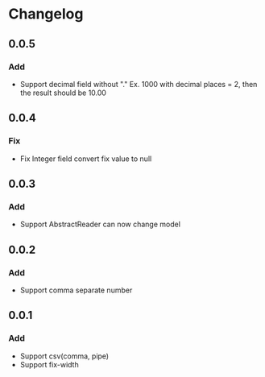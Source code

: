 # Changelog

## 0.0.5
### Add
- Support decimal field without "." Ex. 1000 with decimal places = 2, then the result should be 10.00

## 0.0.4
### Fix
- Fix Integer field convert fix value to null

## 0.0.3
### Add
- Support AbstractReader can now change model

## 0.0.2
### Add
- Support comma separate number

## 0.0.1
### Add
- Support csv(comma, pipe)
- Support fix-width
